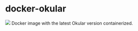 # docker-okular
[![](https://badge.imagelayers.io/silvavlis/okular:latest.svg)](https://imagelayers.io/?images=silvavlis/okular:latest 'Get your own badge on imagelayers.io')
Docker image with the latest Okular version containerized.
